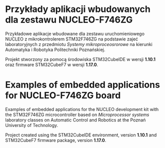 # Przykłady aplikacji wbudowanych dla zestawu NUCLEO-F746ZG

Przykładowe aplikacje wbudowane dla zestawu uruchomieniowego NUCLEO z mikrokontrolerem STM32F746ZG na podstawie zajeć laboratoryjnych z przedmiotu *Systemy mikroproceosrorowe* na kierunki Automatyka i Robotyka Politechniki Poznańskiej.

Projekt stworzony za pomocą środowiska STM32CubeIDE w wersji **1.10.1** oraz firmware STM32CubeF7 w wersji **1.17.0**.


# Examples of embedded applications for NUCLEO-F746ZG board

Examples of embedded applications for the NUCLEO development kit with the STM32F746ZG microcontroller based on *Microprocessor systems* laboratory classes on Automatic Control and Robotics at the Poznań University of Technology.

Project created using the STM32CubeIDE environment, version **1.10.1** and STM32CubeF7 firmware package, version **1.17.0**.
